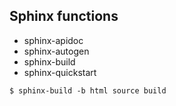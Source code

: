 Sphinx functions
----------------
 * sphinx-apidoc
 * sphinx-autogen
 * sphinx-build
 * sphinx-quickstart


`$ sphinx-build -b html source build`

